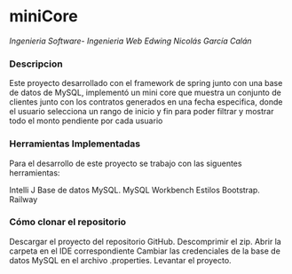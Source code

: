 # miniCore
*Ingenieria Software- Ingenieria Web* 
*Edwing Nicolás García Calán*
### Descripcion
Este proyecto desarrollado con el framework de spring junto con una base de datos de MySQL, implementó un mini core que muestra un conjunto de clientes junto con los contratos generados en una fecha especifica, donde el usuario selecciona un rango de inicio y fin para poder filtrar y mostrar todo el monto pendiente por cada usuario
### Herramientas Implementadas
Para el desarrollo de este proyecto se trabajo con las siguentes herramientas:

Intelli J
Base de datos MySQL.
MySQL Workbench
Estilos Bootstrap.
Railway
### Cómo clonar el repositorio
Descargar el proyecto del repositorio GitHub.
Descomprimir el zip.
Abrir la carpeta en el IDE correspondiente
Cambiar las credenciales de la base de datos MySQL en el archivo .properties.
Levantar el proyecto.
